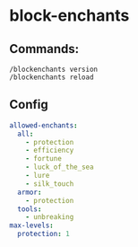 # block-enchants

## Commands:

```
/blockenchants version
/blockenchants reload
```

## Config

```yml
allowed-enchants:
  all:
    - protection
    - efficiency
    - fortune
    - luck_of_the_sea
    - lure
    - silk_touch
  armor:
    - protection
  tools:
    - unbreaking
max-levels:
  protection: 1
```